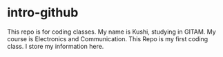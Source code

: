 # intro-github
This repo is for coding classes.
My name is Kushi, studying in GITAM.
My course is Electronics and Communication.
This Repo is my first coding class.
I store my information here.
